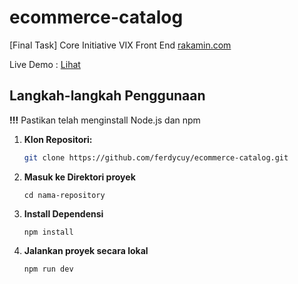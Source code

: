 # ecommerce-catalog

[Final Task] Core Initiative VIX Front End [rakamin.com](https://www.rakamin.com/)

Live Demo : [Lihat](https://ecommerce-catalog-ten.vercel.app/)

## Langkah-langkah Penggunaan

**!!!**
Pastikan telah menginstall Node.js dan npm 

1. **Klon Repositori:**
   ```bash
   git clone https://github.com/ferdycuy/ecommerce-catalog.git
2. **Masuk ke Direktori proyek**
   ```
   cd nama-repository
3. **Install Dependensi**
   ```
   npm install
2. **Jalankan proyek secara lokal**
   ```
   npm run dev
